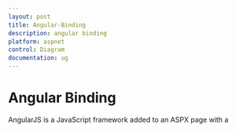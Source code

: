 ```yaml
---
layout: post
title: Angular-Binding
description: angular binding
platform: aspnet
control: Diagram
documentation: ug
---
```


# Angular Binding

AngularJS is a JavaScript framework added to an ASPX page with a <script> tag. It extends HTML attributes with directives and binds data to HTML with expressions. AngularJS directives allow you to specify custom and reusable HTML tags that moderate the behavior of certain elements. Angularbinding uses directives to plug its action into the page. Directives, all prefaced with ng-, are placed in HTML attributes. To know more about Angular binding refer to: <http://docs.syncfusion.com/js>



Apply the plugin and property assigning the Diagram element through the directive that starts with the letter e-.  The following code illustrates how to bind data to the Diagram component through Angularsupport.



{% highlight html %}

//References to be added for angular support.

    <script src="https://ajax.googleapis.com/ajax/libs/angularjs/1.0.1/angular.min.js"></script>

    <script src=" http://cdn.syncfusion.com/js/web/ej.unobtrusive-latest.min.js "></script>

    <script src=" http://cdn.syncfusion.com/js/ej.widget.angular-latest.min.js"></script>



//Initializes diagram.

<div id="diagramCore" 

       ej-diagram e-height="500px" 

       e-width="700px" 

       e-pagesettings-  

       pagebackgroundcolor="pageSettings.pageBackgroundColor"  

       e-pagesettings-pageheight="pageSettings.pageHeight"

       e-pagesettings-pagewidth="pageSettings.pageWidth"</div>



                <div>



//Renders a dropdown box to display a list of colors

 <input ej-dropdownlist e-datasource="pageColor"   

  value="pageSettings.pageBackgroundColor" 

  e-width="100px" />



angular.module('syncApp', ['ejangular'])

        .controller('diagram', 

            function ($scope) {

            $scope.pageSettings = {

                pageBackgroundColor: "Indigo",

                pageWidth: 500,

                pageHeight: 500,

                multiplePage: false

            };

            $scope.pvalue = 400;

            $scope.nodes = [];

            $scope.pageColor = [{ text: "Black" }, 

                                { text: "White"},

                                { text: "Goldenrod" }];

}); 



{% endhighlight %}



![](Angular-Binding_images/Angular-Binding_img1.png)

_Angular Binding_

